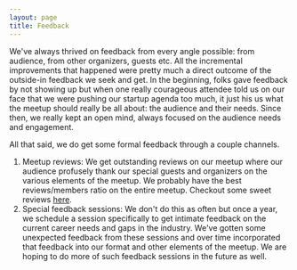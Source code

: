 ```yaml
---
layout: page
title: Feedback
---
```


We've always thrived on feedback from every angle possible: from audience, from other organizers, guests etc.  All the incremental improvements that happened were pretty much a direct outcome of the outside-in feedback we seek and get.  In the beginning, folks gave feedback by not showing up but when one really courageous attendee told us on our face that we were pushing our startup agenda too much, it just his us what the meetup should really be all about: the audience and their needs.  Since then, we really kept an open mind, always focused on the audience needs and engagement.

All that said, we do get some formal feedback through a couple channels.

1. Meetup reviews: We get outstanding reviews on our meetup where our audience profusely thank our special guests and organizers on the various elements of the meetup.  We probably have the best reviews/members ratio on the entire meetup.  Checkout some sweet reviews [here](https://www.meetup.com/I-want-to-work-for-______________/about/comments/?op=all).
1. Special feedback sessions: We don't do this as often but once a year, we schedule a session specifically to get intimate feedback on the current career needs and gaps in the industry.  We've gotten some unexpected feedback from these sessions and over time incorporated that feedback into our format and other elements of the meetup.  We are hoping to do more of such feedback sessions in the future as well.
